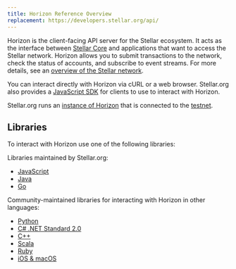 ```yaml
---
title: Horizon Reference Overview
replacement: https://developers.stellar.org/api/
---
```

Horizon is the client-facing API server for the Stellar ecosystem.  It acts as the interface between [Stellar Core](https://github.com/stellar/stellar-core) and applications that want to access the Stellar network. Horizon allows you to submit transactions to the network, check the status of accounts, and subscribe to event streams. For more details, see an [overview of the Stellar network](https://www.stellar.org/developers/guides/).

You can interact directly with Horizon via cURL or a web browser. Stellar.org also provides a [JavaScript SDK](https://www.stellar.org/developers/js-stellar-sdk/reference/) for clients to use to interact with Horizon.

Stellar.org runs an [instance of Horizon](https://horizon-testnet.stellar.org/) that is connected to the [testnet](../guides/concepts/test-net.md).

## Libraries

To interact with Horizon use one of the following libraries:

Libraries maintained by Stellar.org:<br />
- [JavaScript](https://github.com/stellar/js-stellar-sdk)
- [Java](https://github.com/stellar/java-stellar-sdk)
- [Go](https://github.com/stellar/go)

Community-maintained libraries for interacting with Horizon in other languages:<br>
- [Python](https://github.com/StellarCN/py-stellar-base)
- [C# .NET Standard 2.0](https://github.com/elucidsoft/dotnetcore-stellar-sdk)
- [C++](https://github.com/bnogalm/StellarQtSDK)
- [Scala](https://github.com/Synesso/scala-stellar-sdk)
- [Ruby](https://github.com/astroband/ruby-stellar-sdk)
- [iOS & macOS](https://github.com/Soneso/stellar-ios-mac-sdk)
